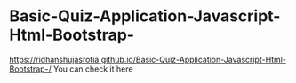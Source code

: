 # Basic-Quiz-Application-Javascript-Html-Bootstrap-
https://ridhanshujasrotia.github.io/Basic-Quiz-Application-Javascript-Html-Bootstrap-/
You can check it here
